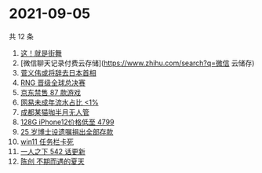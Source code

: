 # 2021-09-05

共 12 条

<!-- BEGIN ZHIHUSEARCH -->
<!-- 最后更新时间 Sun Sep 05 2021 08:29:51 GMT+0800 (China Standard Time) -->
1. [这！就是街舞](https://www.zhihu.com/search?q=这就是街舞)
1. [微信聊天记录付费云存储](https://www.zhihu.com/search?q=微信 云储存)
1. [菅义伟或将辞去日本首相](https://www.zhihu.com/search?q=菅义伟)
1. [RNG 晋级全球总决赛](https://www.zhihu.com/search?q=RNG)
1. [京东禁售 87 款游戏](https://www.zhihu.com/search?q=禁售游戏)
1. [网易未成年流水占比 <1%](https://www.zhihu.com/search?q=网易游戏)
1. [成都某猫咖半月无人管](https://www.zhihu.com/search?q=成都猫咖)
1. [128G iPhone12价格低至 4799](https://www.zhihu.com/search?q=iPhone12)
1. [25 岁博士设遗嘱捐出全部存款](https://www.zhihu.com/search?q=博士捐出全部存款)
1. [win11 任务栏卡死](https://www.zhihu.com/search?q=windows任务栏)
1. [一人之下 542 话更新](https://www.zhihu.com/search?q=一人之下 )
1. [陈创 不期而遇的夏天](https://www.zhihu.com/search?q=不期而遇的夏天)
<!-- END ZHIHUSEARCH -->
